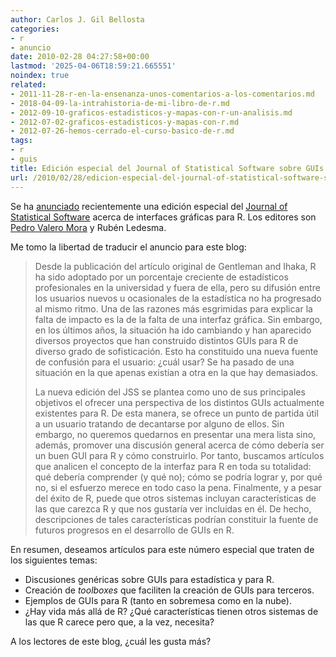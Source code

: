```yaml
---
author: Carlos J. Gil Bellosta
categories:
- r
- anuncio
date: 2010-02-28 04:27:58+00:00
lastmod: '2025-04-06T18:59:21.665551'
noindex: true
related:
- 2011-11-28-r-en-la-ensenanza-unos-comentarios-a-los-comentarios.md
- 2018-04-09-la-intrahistoria-de-mi-libro-de-r.md
- 2012-09-10-graficos-estadisticos-y-mapas-con-r-un-analisis.md
- 2012-07-02-graficos-estadisticos-y-mapas-con-r.md
- 2012-07-26-hemos-cerrado-el-curso-basico-de-r.md
tags:
- r
- guis
title: Edición especial del Journal of Statistical Software sobre GUIs para R
url: /2010/02/28/edicion-especial-del-journal-of-statistical-software-sobre-guis-para-r/
---
```


Se ha [anunciado](http://permalink.gmane.org/gmane.comp.lang.r.devel/23721) recientemente una edición especial del [Journal of Statistical Software](http://www.jstatsoft.org/) acerca de interfaces gráficas para R. Los editores son [Pedro Valero Mora](http://www.uv.es/valerop/) y Rubén Ledesma.

Me tomo la libertad de traducir el anuncio para este blog:

>Desde la publicación del artículo original de Gentleman and Ihaka, R ha sido adoptado por un porcentaje creciente de estadísticos profesionales en la universidad y fuera de ella, pero su difusión entre los usuarios nuevos u ocasionales de la estadística no ha progresado al mismo ritmo. Una de las razones más esgrimidas para explicar la falta de impacto es la de la falta de una interfaz gráfica. Sin embargo, en los últimos años, la situación ha ido cambiando y han aparecido diversos proyectos que han construido distintos GUIs para R de diverso grado de sofisticación. Esto ha constituido una nueva fuente de confusión para el usuario: ¿cuál usar? Se ha pasado de una situación en la que apenas existían a otra en la que hay demasiados.
>
>La nueva edición del JSS se plantea como uno de sus principales objetivos el ofrecer una perspectiva de los distintos GUIs actualmente existentes para R. De esta manera, se ofrece un punto de partida útil a un usuario tratando de decantarse por alguno de ellos. Sin embargo, no queremos quedarnos en presentar una mera lista sino, además, promover una discusión general acerca de cómo debería ser un buen GUI para R y cómo construirlo. Por tanto, buscamos artículos que analicen el concepto de la interfaz para R en toda su totalidad: qué debería comprender (y qué no); cómo se podría lograr y, por qué no, si el esfuerzo merece en todo caso la pena. Finalmente, y a pesar del éxito de R, puede que otros sistemas incluyan características de las que carezca R y que nos gustaría ver incluidas en él. De hecho, descripciones de tales características podrían constituir la fuente de futuros progresos en el desarrollo de GUIs en R.

En resumen, deseamos artículos para este número especial que traten de los siguientes temas:

* Discusiones genéricas sobre GUIs para estadística y para R.
* Creación de _toolboxes_ que faciliten la creación de GUIs para terceros.
* Ejemplos de GUIs para R (tanto en sobremesa como en la nube).
* ¿Hay vida más allá de R? ¿Qué características tienen otros sistemas de las que R carece pero que, a la vez, necesita?

A los lectores de este blog, ¿cuál les gusta más?
